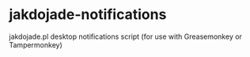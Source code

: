 # jakdojade-notifications
jakdojade.pl desktop notifications script (for use with Greasemonkey or Tampermonkey)
